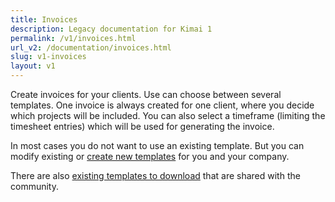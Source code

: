 ```yaml
---
title: Invoices
description: Legacy documentation for Kimai 1
permalink: /v1/invoices.html
url_v2: /documentation/invoices.html
slug: v1-invoices
layout: v1
---
```


Create invoices for your clients. Use can choose between several templates.
One invoice is always created for one client, where you decide which projects will be included. You can also select a timeframe (limiting the timesheet entries) which will be used for generating the invoice.

In most cases you do not want to use an existing template. But you can modify existing or [create new templates](invoice-templates.html) for you and your company.

There are also [existing templates to download](https://github.com/kimai/invoice-templates) that are shared with the community.
